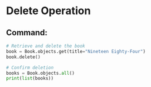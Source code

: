 # Delete Operation
## Command:
```python
# Retrieve and delete the book
book = Book.objects.get(title="Nineteen Eighty-Four")
book.delete()

# Confirm deletion
books = Book.objects.all()
print(list(books))
